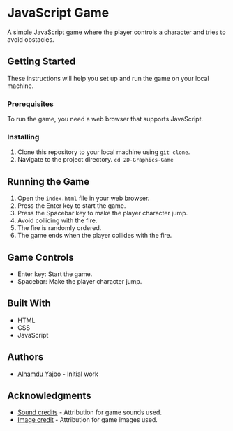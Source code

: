 # JavaScript Game

A simple JavaScript game where the player controls a character and tries to avoid obstacles.

## Getting Started

These instructions will help you set up and run the game on your local machine.

### Prerequisites

To run the game, you need a web browser that supports JavaScript.

### Installing

1. Clone this repository to your local machine using `git clone`.
2. Navigate to the project directory.
   `
   cd 2D-Graphics-Game
   `

## Running the Game

1. Open the `index.html` file in your web browser.
2. Press the Enter key to start the game.
3. Press the Spacebar key to make the player character jump.
4. Avoid colliding with the fire.
5. The fire is randomly ordered.
6. The game ends when the player collides with the fire.

## Game Controls

- Enter key: Start the game.
- Spacebar: Make the player character jump.

## Built With

- HTML
- CSS
- JavaScript

## Authors

- [Alhamdu Yajbo](https://github.com/Lykamopia) - Initial work

## Acknowledgments

- [Sound credits](https://soundbible.com/) - Attribution for game sounds used.
- [Image credit](https://www.vecteezy.com/) - Attribution for game images used.

